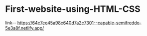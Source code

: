 # First-website-using-HTML-CSS

link-- https://64c7ce45a98c640d7a2c7301--capable-semifreddo-5e3a8f.netlify.app/
